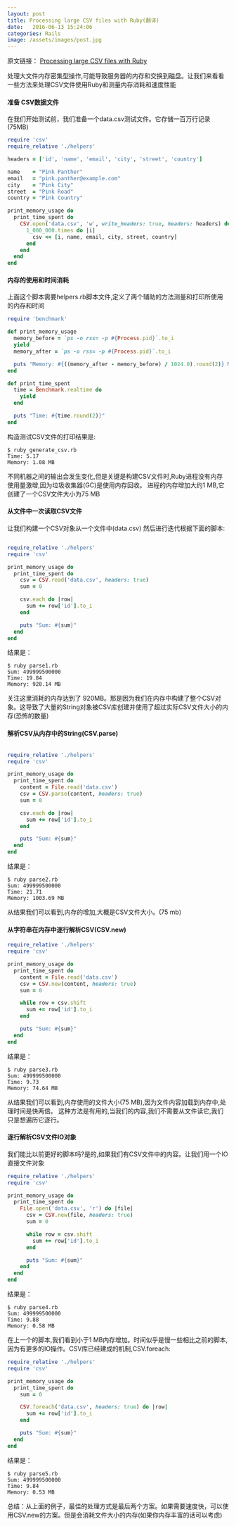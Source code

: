 ```yaml
---
layout: post
title: Processing large CSV files with Ruby(翻译)
date:   2016-06-13 15:24:06
categories: Rails
image: /assets/images/post.jpg
---
```




原文链接： [Processing large CSV files with Ruby](http://dalibornasevic.com/posts/68-processing-large-csv-files-with-ruby)

处理大文件内存密集型操作,可能导致服务器的内存和交换到磁盘。让我们来看看一些方法来处理CSV文件使用Ruby和测量内存消耗和速度性能

#### 准备 CSV数据文件
在我们开始测试前，我们准备一个data.csv测试文件。它存储一百万行记录(75MB)

```ruby
require 'csv'
require_relative './helpers'

headers = ['id', 'name', 'email', 'city', 'street', 'country']

name    = "Pink Panther"
email   = "pink.panther@example.com"
city    = "Pink City"
street  = "Pink Road"
country = "Pink Country"

print_memory_usage do
  print_time_spent do
    CSV.open('data.csv', 'w', write_headers: true, headers: headers) do |csv|
      1_000_000.times do |i|
        csv << [i, name, email, city, street, country]
      end
    end
  end
end
```

#### 内存的使用和时间消耗
上面这个脚本需要helpers.rb脚本文件,定义了两个辅助的方法测量和打印所使用的内存和时间

```ruby
require 'benchmark'

def print_memory_usage
  memory_before = `ps -o rss= -p #{Process.pid}`.to_i
  yield
  memory_after = `ps -o rss= -p #{Process.pid}`.to_i

  puts "Memory: #{((memory_after - memory_before) / 1024.0).round(2)} MB"
end

def print_time_spent
  time = Benchmark.realtime do
    yield
  end

  puts "Time: #{time.round(2)}"
end
```

构造测试CSV文件的打印结果是:

```
$ ruby generate_csv.rb
Time: 5.17
Memory: 1.08 MB
```

不同机器之间的输出会发生变化,但是关键是构建CSV文件时,Ruby进程没有内存使用量激增,因为垃圾收集器(GC)是使用内存回收。
进程的内存增加大约1 MB,它创建了一个CSV文件大小为75 MB

#### 从文件中一次读取CSV文件
让我们构建一个CSV对象从一个文件中(data.csv) 然后进行迭代根据下面的脚本:

```ruby

require_relative './helpers'
require 'csv'

print_memory_usage do
  print_time_spent do
    csv = CSV.read('data.csv', headers: true)
    sum = 0

    csv.each do |row|
      sum += row['id'].to_i
    end

    puts "Sum: #{sum}"
  end
end

```
结果是：

```
$ ruby parse1.rb
Sum: 499999500000
Time: 19.84
Memory: 920.14 MB
```

关注这里消耗的内存达到了 920MB。那是因为我们在内存中构建了整个CSV对象。这导致了大量的String对象被CSV库创建并使用了超过实际CSV文件大小的内存(恐怖的数量)

#### 解析CSV从内存中的String(CSV.parse)

```ruby

require_relative './helpers'
require 'csv'

print_memory_usage do
  print_time_spent do
    content = File.read('data.csv')
    csv = CSV.parse(content, headers: true)
    sum = 0

    csv.each do |row|
      sum += row['id'].to_i
    end

    puts "Sum: #{sum}"
  end
end

```
结果是：

```
$ ruby parse2.rb
Sum: 499999500000
Time: 21.71
Memory: 1003.69 MB
```

从结果我们可以看到,内存的增加,大概是CSV文件大小。(75 mb)

#### 从字符串在内存中逐行解析CSV(CSV.new)

```ruby
require_relative './helpers'
require 'csv'

print_memory_usage do
  print_time_spent do
    content = File.read('data.csv')
    csv = CSV.new(content, headers: true)
    sum = 0

    while row = csv.shift
      sum += row['id'].to_i
    end

    puts "Sum: #{sum}"
  end
end

```
结果是：

```
$ ruby parse3.rb
Sum: 499999500000
Time: 9.73
Memory: 74.64 MB
```

从结果我们可以看到,内存使用的文件大小(75 MB),因为文件内容加载到内存中,处理时间是快两倍。
这种方法是有用的,当我们的内容,我们不需要从文件读它,我们只是想遍历它逐行。

#### 逐行解析CSV文件IO对象
我们能比以前更好的脚本吗?是的,如果我们有CSV文件中的内容。让我们用一个IO直接文件对象

```ruby
require_relative './helpers'
require 'csv'

print_memory_usage do
  print_time_spent do
    File.open('data.csv', 'r') do |file|
      csv = CSV.new(file, headers: true)
      sum = 0

      while row = csv.shift
        sum += row['id'].to_i
      end

      puts "Sum: #{sum}"
    end
  end
end

```
结果是：

```
$ ruby parse4.rb
Sum: 499999500000
Time: 9.88
Memory: 0.58 MB
```

在上一个的脚本,我们看到小于1 MB内存增加。时间似乎是慢一些相比之前的脚本,
因为有更多的IO操作。CSV库已经建成的机制,CSV.foreach:

```ruby
require_relative './helpers'
require 'csv'

print_memory_usage do
  print_time_spent do
    sum = 0

    CSV.foreach('data.csv', headers: true) do |row|
      sum += row['id'].to_i
    end

    puts "Sum: #{sum}"
  end
end
```
结果是：

```
$ ruby parse5.rb
Sum: 499999500000
Time: 9.84
Memory: 0.53 MB
```

总结：从上面的例子，最佳的处理方式是最后两个方案。如果需要速度快，可以使用CSV.new的方案。但是会消耗文件大小的内存(如果你内存丰富的话可以考虑)
